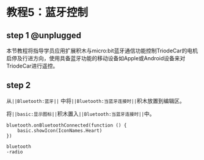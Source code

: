 # 教程5：蓝牙控制

## step 1 @unplugged

本节教程将指导学员应用扩展积木与micro:bit蓝牙通信功能控制TriodeCar的电机启停及行进方向，使用具备蓝牙功能的移动设备如Apple或Android设备来对TriodeCar进行遥控。

## step 2

从``||Bluetooth:蓝牙||`` 中将``||Bluetooth:当蓝牙连接时||``积木放置到编辑区。

将``||basic:显示图标||``积木置入``||Bluetooth:当蓝牙连接时||``中。

```blocks
bluetooth.onBluetoothConnected(function () {
    basic.showIcon(IconNames.Heart)
})
```

```package
bluetooth
-radio
```


<script src="https://makecode.com/gh-pages-embed.js"></script><script>makeCodeRender("{{ site.makecode.home_url }}", "{{ site.github.owner_name }}/{{ site.github.repository_name }}");</script>
